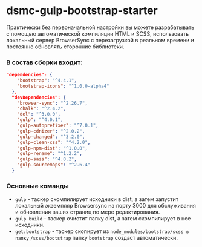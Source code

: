 # dsmc-gulp-bootstrap-starter

Практически без первоначальной настройки вы можете разрабатывать с помощью автоматической компиляции HTML и SCSS, использовать локальный сервер BrowserSync с перезагрузкой в ​​реальном времени и постоянно обновлять сторонние библиотеки.

### В состав сборки входит:

```json
"dependencies": {
    "bootstrap": "^4.4.1",
    "bootstrap-icons": "^1.0.0-alpha4"
  },
  "devDependencies": {
    "browser-sync": "^2.26.7",
    "chalk": "^2.4.2",
    "del": "^3.0.0",
    "gulp": "^4.0.1",
    "gulp-autoprefixer": "^7.0.1",
    "gulp-cdnizer": "^2.0.2",
    "gulp-changed": "^3.2.0",
    "gulp-clean-css": "^4.2.0",
    "gulp-npm-dist": "^1.0.0",
    "gulp-rename": "^1.2.2",
    "gulp-sass": "^4.0.2",
    "gulp-sourcemaps": "^2.6.4"
  }
```

### Основные команды 

- `gulp` - таскер скомпилирует исходники в dist, а затем запустит локальный экземпляр Browsersync на порту 3000 для обслуживания и обновления ваших страниц по мере редактирования.
- `gulp build` - таскер очистит папку dist, а затем скомпилирует в нее исходники.
- `get:bootstrap` - таскер cкопирует из `node_modules/bootstrap/scss в папку` `/scss/bootstrap` папку `bootstrap` создаст автоматически. 



